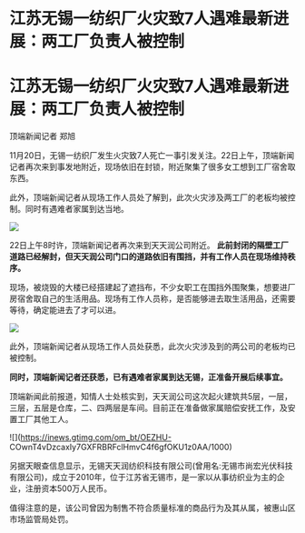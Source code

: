 # 江苏无锡一纺织厂火灾致7人遇难最新进展：两工厂负责人被控制

# 江苏无锡一纺织厂火灾致7人遇难最新进展：两工厂负责人被控制

顶端新闻记者 郑旭

11月20日，无锡一纺织厂发生火灾致7人死亡一事引发关注。22日上午，顶端新闻记者再次来到事发地附近，现场依旧在封锁，附近聚集了很多女工想到工厂宿舍取东西。

此外，顶端新闻记者从现场工作人员处了解到，此次火灾涉及两工厂的老板均被控制。同时有遇难者家属到达当地。

![](https://inews.gtimg.com/om_bt/OuYgfxtFS8kVhfiK8IVLJJ6NWmm6ruAuWAaG_q1n73x_oAA/1000)

22日上午8时许，顶端新闻记者再次来到天天润公司附近。
**此前封闭的隔壁工厂道路已经解封，但天天润公司门口的道路依旧有围挡，并有工作人员在现场维持秩序。**

现场，被烧毁的大楼已经搭建起了遮挡布，不少女职工在围挡外围聚集，想要进厂房宿舍取自己的生活用品。现场有工作人员称，是否能够进去取生活用品，还需要等待，确定能进去了才可以进。

![](https://inews.gtimg.com/om_bt/OSWVImI9aKh1K8yU6YJsHUpnRFpTnZ3BSibqqsf6xSegoAA/1000)

此外，顶端新闻记者从现场工作人员处获悉，此次火灾涉及到的两公司的老板均已被控制。

**同时，顶端新闻记者还获悉，已有遇难者家属到达无锡，正准备开展后续事宜。**

顶端新闻此前报道，知情人士处核实到，天天润公司这次起火建筑共5层，一层，三层，五层是仓库，二、四两层是车间。目前正在准备做家属赔偿安抚工作，及安置工厂其他工人。

![](https://inews.gtimg.com/om_bt/OEZHU-
COwnT4vDzcaxIy7GXFRBRFclHmvC4f6gfOKU1z0AA/1000)

另据天眼查信息显示，无锡天天润纺织科技有限公司(曾用名:无锡市尚宏光伏科技有限公司)，成立于2010年，位于江苏省无锡市，是一家以从事纺织业为主的企业，注册资本500万人民币。

值得注意的是，该公司曾因为制售不符合质量标准的商品行为及其从属，被惠山区市场监管局处罚。

